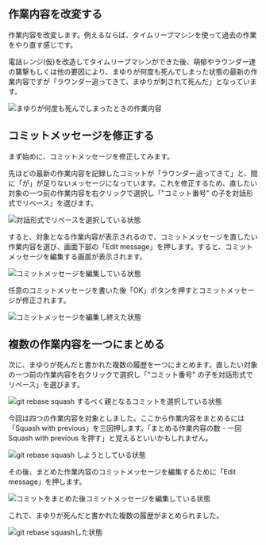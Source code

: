 ## 作業内容を改変する

作業内容を改変します。例えるならば、タイムリープマシンを使って過去の作業をやり直す感じです。

電話レンジ(仮)を改造してタイムリープマシンができた後、萌郁やラウンダー達の襲撃もしくは他の要因により、まゆりが何度も死んでしまった状態の最新の作業内容ですが「ラウンダー追ってきて、まゆりが刺されて死んだ」となっています。

![まゆりが何度も死んでしまったときの作業内容](ch3/git-rebase/source-tree/message-edit-before.jpg)

## コミットメッセージを修正する

まず始めに、コミットメッセージを修正してみます。

先ほどの最新の作業内容を記録したコミットが「ラウンダー追ってきて」と、間に「が」が足りないメッセージになっています。これを修正するため、直したい対象の一つ前の作業内容を右クリックで選択し「"コミット番号" の子を対話形式でリベース」を選びます。

![対話形式でリベースを選択している状態](ch3/git-rebase/source-tree/message-edit-select.jpg)

すると、対象となる作業内容が表示されるので、コミットメッセージを直したい作業内容を選び、画面下部の「Edit message」を押します。すると、コミットメッセージを編集する画面が表示されます。

![コミットメッセージを編集している状態](ch3/git-rebase/source-tree/message-edit-now.jpg)

任意のコミットメッセージを書いた後「OK」ボタンを押すとコミットメッセージが修正されます。

![コミットメッセージを編集し終えた状態](ch3/git-rebase/source-tree/message-edit-after.jpg)

## 複数の作業内容を一つにまとめる

次に、まゆりが死んだと書かれた複数の履歴を一つにまとめます。直したい対象の一つ前の作業内容を右クリックで選択し「"コミット番号" の子を対話形式でリベース」を選びます。

![git rebase squash するべく親となるコミットを選択している状態](ch3/git-rebase/source-tree/squash-right-click.jpg)

今回は四つの作業内容を対象としました。ここから作業内容をまとめるには「Squash with previous」を三回押します。「まとめる作業内容の数 - 一回 Squash with previous を押す」と覚えるといいかもしれません。

![git rebase squash しようとしている状態](ch3/git-rebase/source-tree/squash-before.jpg)

その後、まとめた作業内容のコミットメッセージを編集するために「Edit message」を押します。

![コミットをまとめた後コミットメッセージを編集している状態](ch3/git-rebase/source-tree/squash-message-edit.jpg)

これで、まゆりが死んだと書かれた複数の履歴がまとめられました。

![git rebase squashした状態](ch3/git-rebase/source-tree/squash-after.jpg)
